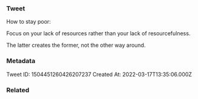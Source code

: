 ### Tweet
How to stay poor:

Focus on your lack of resources rather than your lack of resourcefulness.

The latter creates the former, not the other way around.

### Metadata
Tweet ID: 1504451260426207237
Created At: 2022-03-17T13:35:06.000Z

### Related


